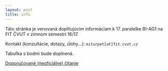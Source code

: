 ```yaml
---
layout: post
title: info
---
```


Táto stránka je venovaná doplňujúcim informáciam k 17. paralelke BI-AG1 na FIT ČVUT v zimnom
semestri 16/17.

Kontakt (konzultácie, dotazy, úlohy...): `miturpet[at]fit.cvut.cz`

Tabuľka s bodmi bude doplnená.

[Doporučované (neoficiálne) čítanie](http://turing.cz/~tom/algoritmy/)
